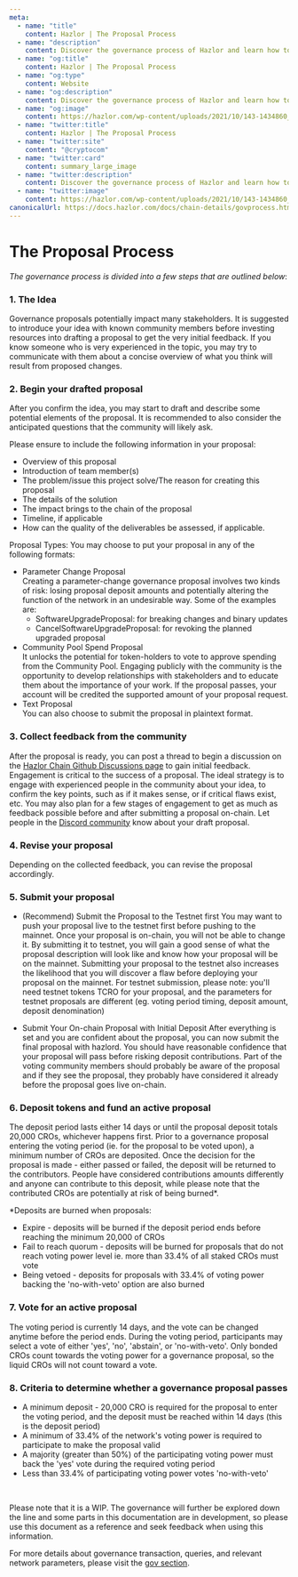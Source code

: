 ```yaml
---
meta:
  - name: "title"
    content: Hazlor | The Proposal Process
  - name: "description"
    content: Discover the governance process of Hazlor and learn how to submit your proposal.
  - name: "og:title"
    content: Hazlor | The Proposal Process
  - name: "og:type"
    content: Website
  - name: "og:description"
    content: Discover the governance process of Hazlor and learn how to submit your proposal.
  - name: "og:image"
    content: https://hazlor.com/wp-content/uploads/2021/10/143-1434860_black-blue-abstract-wallpaper-24500-wallpaper-wallpaper-dark.jpg
  - name: "twitter:title"
    content: Hazlor | The Proposal Process
  - name: "twitter:site"
    content: "@cryptocom"
  - name: "twitter:card"
    content: summary_large_image
  - name: "twitter:description"
    content: Discover the governance process of Hazlor and learn how to submit your proposal.
  - name: "twitter:image"
    content: https://hazlor.com/wp-content/uploads/2021/10/143-1434860_black-blue-abstract-wallpaper-24500-wallpaper-wallpaper-dark.jpg
canonicalUrl: https://docs.hazlor.com/docs/chain-details/govprocess.html
---
```


# The Proposal Process

*The governance process is divided into a few steps that are outlined below*:
 
### 1. The Idea
Governance proposals potentially impact many stakeholders. It is suggested to introduce your idea with known community members before investing resources into drafting a proposal to get the very initial feedback. If you know someone who is very experienced in the topic, you may try to communicate with them about a concise overview of what you think will result from proposed changes.

### 2. Begin your drafted proposal 
After you confirm the idea, you may start to draft and describe some potential elements of the proposal. It is recommended to also consider the anticipated questions that the community will likely ask. 

Please ensure to include the following information in your proposal: 
- Overview of this proposal
- Introduction of team member(s)
- The problem/issue this project solve/The reason for creating this proposal
- The details of the solution 
- The impact brings to the chain of the proposal
- Timeline, if applicable
- How can the quality of the deliverables be assessed, if applicable.


Proposal Types:
You may choose to put your proposal in any of the following formats:
- Parameter Change Proposal<br/>
Creating a parameter-change governance proposal involves two kinds of risk: losing proposal deposit amounts and potentially altering the function of the network in an undesirable way. Some of the examples are:
  - SoftwareUpgradeProposal: for breaking changes and binary updates
  - CancelSoftwareUpgradeProposal: for revoking the planned upgraded proposal 
- Community Pool Spend Proposal<br/>
It unlocks the potential for token-holders to vote to approve spending from the Community Pool. Engaging publicly with the community is the opportunity to develop relationships with stakeholders and to educate them about the importance of your work. If the proposal passes, your account will be credited the supported amount of your proposal request.
- Text Proposal  
You can also choose to submit the proposal in plaintext format.

### 3. Collect feedback from the community 
After the proposal is ready, you can post a thread to begin a discussion on the [Hazlor Chain Github Discussions page](https://github.com/hazlorlabs/core/discussions) to gain initial feedback.
Engagement is critical to the success of a proposal. The ideal strategy is to engage with experienced people in the community about your idea, to confirm the key points, such as if it makes sense, or if critical flaws exist, etc. You may also plan for a few stages of engagement to get as much as feedback possible before and after submitting a proposal on-chain. Let people in the [Discord community](https://discord.gg/X6ZjdB4BEJ) know about your draft proposal.

### 4. Revise your proposal
Depending on the collected feedback, you can revise the proposal accordingly.

### 5. Submit your proposal
- (Recommend) Submit the Proposal to the Testnet first
You may want to push your proposal live to the testnet first before pushing to the mainnet. Once your proposal is on-chain, you will not be able to change it. By submitting it to testnet, you will gain a good sense of what the proposal description will look like and know how your proposal will be on the mainnet.
Submitting your proposal to the testnet also increases the likelihood that you will discover a flaw before deploying your proposal on the mainnet. 
For testnet submission, please note: you'll need testnet tokens TCRO for your proposal, and the parameters for testnet proposals are different (eg. voting period timing, deposit amount, deposit denomination)

- Submit Your On-chain Proposal with Initial Deposit 
After everything is set and you are confident about the proposal, you can now submit the final proposal with hazlord. You should have reasonable confidence that your proposal will pass before risking deposit contributions. Part of the voting community members should probably be aware of the proposal and if they see the proposal, they probably have considered it already before the proposal goes live on-chain. 

### 6. Deposit tokens and fund an active proposal
The deposit period lasts either 14 days or until the proposal deposit totals 20,000 CROs, whichever happens first. Prior to a governance proposal entering the voting period (ie. for the proposal to be voted upon), a minimum number of CROs are deposited. 
Once the decision for the proposal is made - either passed or failed, the deposit will be returned to the contributors. People have considered contributions amounts differently and anyone can contribute to this deposit, while please note that the contributed CROs are potentially at risk of being burned*.

*Deposits are burned when proposals:
- Expire - deposits will be burned if the deposit period ends before reaching the minimum 20,000 of CROs 
- Fail to reach quorum - deposits will be burned for proposals that do not reach voting power level ie. more than 33.4% of all staked CROs must vote
- Being vetoed - deposits for proposals with 33.4% of voting power backing the 'no-with-veto' option are also burned

### 7. Vote for an active proposal  
The voting period is currently 14 days, and the vote can be changed anytime before the period ends. During the voting period, participants may select a vote of either 'yes', 'no', 'abstain', or 'no-with-veto'. Only bonded CROs count towards the voting power for a governance proposal, so the liquid CROs will not count toward a vote.


### 8. Criteria to determine whether a governance proposal passes
- A minimum deposit - 20,000 CRO is required for the proposal to enter the voting period, and the deposit must be reached within 14 days (this is the deposit period)
- A minimum of 33.4% of the network's voting power is required to participate to make the proposal valid
- A majority (greater than 50%) of the participating voting power must back the 'yes' vote during the required voting period
- Less than 33.4% of participating voting power votes 'no-with-veto'

&nbsp;

Please note that it is a WIP. The governance will further be explored down the line and some parts in this documentation are in development, so please use this document as a reference and seek feedback when using this information.

For more details about governance transaction, queries, and relevant network parameters, please visit the [gov section](https://crypto.org/docs/chain-details/module_overview.html#gov).
